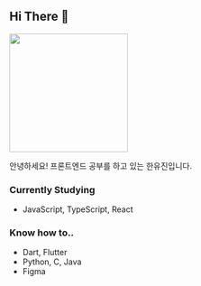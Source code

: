 

## Hi There  🐋

<img src="https://github.com/user-attachments/assets/fa691d81-4747-40cc-8693-385ac21b7cc0" height="210px"/>


안녕하세요! 프론트엔드 공부를 하고 있는 한유진입니다.

### Currently Studying
- JavaScript, TypeScript, React

### Know how to..
- Dart, Flutter
- Python, C, Java
- Figma



   



